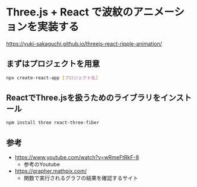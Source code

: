 # Three.js + React で波紋のアニメーションを実装する

https://yuki-sakaguchi.github.io/threejs-react-ripple-animation/

## まずはプロジェクトを用意

```bash
npx create-react-app [プロジェクト名]
```

## ReactでThree.jsを扱うためのライブラリをインストール

```bash
npm install three react-three-fiber
```

## 参考

- https://www.youtube.com/watch?v=wRmeFtRkF-8
  - 参考のYoutube
- https://grapher.mathpix.com/
  - 関数で実行されるグラフの結果を確認するサイト
